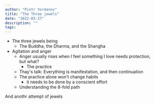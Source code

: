 ```yaml
---
author: "Piotr Yordanov"
title: "The Three jewels"
date: "2022-03-27"
description: ""
tags:
---
```


+ The three jewels being
	+ The Buddha, the Dharma, and the Shangha
+ Agitation and anger
	+ Anger usually rises when I feel something I love needs protection, but what?
		+ The practice
	+ Thay's talk: Everything is manifestation, and then continuation
	+ The practice alone won't change habits
		+ it needs to be done by a conscient effort
	+ Understanding the 8-fold path

And anothr attempt of jewels
